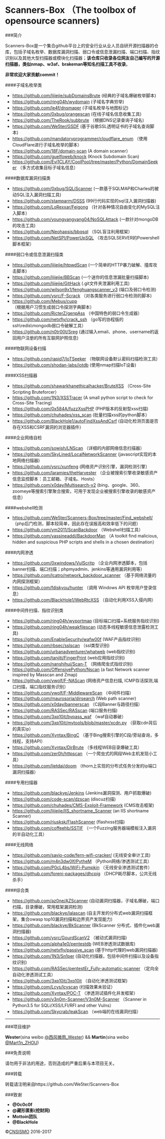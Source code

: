 # Scanners-Box  （The toolbox of opensource scanners)

###简介

Scanners-Box是一个集合github平台上的安全行业从业人员自研开源扫描器的仓库，包括子域名枚举、数据库漏洞扫描、弱口令或信息泄漏扫描、端口扫描、指纹识别以及其他大型扫描器或模块化扫描器；**该仓库只收录各位网友自己编写的开源扫描器，类似nmap、w3af、brakeman等知名扫描工具不收录**。

**非常欢迎大家贡献commit！**

####子域名枚举类

- https://github.com/lijiejie/subDomainsBrute (经典的子域名爆破枚举脚本)
- https://github.com/ring04h/wydomain (子域名字典穷举)
- https://github.com/le4f/dnsmaper (子域名枚举与地图标记)
- https://github.com/0xbug/orangescan (在线子域名信息收集工具)
- https://github.com/TheRook/subbrute （根据DNS记录查询子域名)
- https://github.com/We5ter/GSDF (基于谷歌SSL透明证书的子域名查询脚本)
- https://github.com/mandatoryprogrammer/cloudflare_enum （使用CloudFlare进行子域名枚举的脚本）
- https://github.com/18F/domain-scan (A domain scanner）
- https://github.com/guelfoweb/knock (Knock Subdomain Scan)
- https://github.com/Evi1CLAY/CoolPool/tree/master/Python/DomainSeeker （多方式收集目标子域名信息）

####数据库漏洞扫描类

- https://github.com/0xbug/SQLiScanner (一款基于SQLMAP和Charles的被动SQL注入漏洞扫描工具)
- https://github.com/stamparm/DSSS (99行代码实现的sql注入漏洞扫描器)
- https://github.com/LoRexxar/Feigong （针对各种情况自由变化的MySQL注入脚本）
- https://github.com/youngyangyang04/NoSQLAttack (一款针对mongoDB的攻击工具)
- https://github.com/Neohapsis/bbqsql （SQL盲注利用框架）
- https://github.com/NetSPI/PowerUpSQL （攻击SQLSERVER的Powershell脚本框架）

####弱口令或信息泄漏扫描类

- https://github.com/lijiejie/htpwdScan (一个简单的HTTP暴力破解、撞库攻击脚本)
- https://github.com/lijiejie/BBScan (一个迷你的信息泄漏批量扫描脚本)
- https://github.com/lijiejie/GitHack (.git文件夹泄漏利用工具) 
- https://github.com/wilson9x1/fenghuangscanner_v3 (端口及弱口令检测)
- https://github.com/ysrc/F-Scrack （对各类服务进行弱口令检测的脚本)
- https://github.com/Mebus/cupp （根据用户习惯生成弱口令探测字典脚本）
- https://github.com/RicterZ/genpAss （中国特色的弱口令生成器）
- https://github.com/netxfly/crack_ssh （go写的协程版的ssh\redis\mongodb弱口令破解工具）
- https://github.com/n0tr00t/Sreg (通过输入email、phone、username的返回用户注册的所有互联网护照信息)

####物联网设备扫描

- https://github.com/rapid7/IoTSeeker （物联网设备默认密码扫描检测工具)
- https://github.com/shodan-labs/iotdb (使用nmap扫描IoT设备)

####XSS扫描器

- https://github.com/shawarkhanethicalhacker/BruteXSS （Cross-Site Scripting Bruteforcer）
- https://github.com/1N3/XSSTracer (A small python script to check for Cross-Site Tracing)
- https://github.com/0x584A/fuzzXssPHP (PHP版本的反射型xss扫描)
- https://github.com/chuhades/xss_scan (批量扫描xss的python脚本）
- https://github.com/BlackHole1/autoFindXssAndCsrf (自动化检测页面是否存在XSS和CSRF漏洞的浏览器插件）

####企业网络自检

- https://github.com/sowish/LNScan （详细的内部网络信息扫描器）
- https://github.com/SkyLined/LocalNetworkScanner (javascript实现的本地网络扫描器)
- https://github.com/ysrc/xunfeng (网络资产识别引擎，漏洞检测引擎）
- https://github.com/laramies/theHarvester （企业被搜索引擎收录敏感资产信息监控脚本：员工邮箱、子域名、Hosts）
- https://github.com/x0day/Multisearch-v2  (bing、google、360、zoomeye等搜索引擎聚合搜索，可用于发现企业被搜索引擎收录的敏感资产信息）

####webshell检测

- https://github.com/We5ter/Scanners-Box/tree/master/Find_webshell/ （php后门检测，脚本较简单，因此存在误报高和效率低下的问题）
- https://github.com/ym2011/ScanBackdoor （Webshell扫描工具）
- https://github.com/yassineaddi/BackdoorMan （A toolkit find malicious, hidden and suspicious PHP scripts and shells in a chosen destination）

####内网渗透

- https://github.com/0xwindows/VulScritp （企业内网渗透脚本，包括banner扫描、端口扫描；phpmyadmin、jenkins等通用漏洞利用等）
- https://github.com/lcatro/network_backdoor_scanner （基于网络流量的内网探测框架）
- https://github.com/fdiskyou/hunter （调用 Windows API 枚举用户登录信息）
- https://github.com/BlackHole1/WebRtcXSS （自动化利用XSS入侵内网）

####中间件扫描、指纹识别类

- https://github.com/ring04h/wyportmap (目标端口扫描+系统服务指纹识别)
- https://github.com/ring04h/weakfilescan (动态多线程敏感信息泄露检测工具)
- https://github.com/EnableSecurity/wafw00f (WAF产品指纹识别)
- https://github.com/rbsec/sslscan （ssl类型识别)
- https://github.com/urbanadventurer/whatweb (web指纹识别)
- https://github.com/tanjiti/FingerPrint (web应用指纹识别)
- https://github.com/nanshihui/Scan-T （网络爬虫式指纹识别)
- https://github.com/OffensivePython/Nscan (a fast Network scanner inspired by Masscan and Zmap)
- https://github.com/ywolf/F-NAScan (网络资产信息扫描, ICMP存活探测,端口扫描，端口指纹服务识别）
- https://github.com/ywolf/F-MiddlewareScan （中间件扫描）
- https://github.com/maurosoria/dirsearch (Web path scanner)
- https://github.com/x0day/bannerscan （C段Banner与路径扫描）
- https://github.com/RASSec/RASscan (端口服务扫描)
- https://github.com/3xp10it/bypass_waf （waf自动暴破）
- https://github.com/3xp10it/mytools/blob/master/xcdn.py （获取cdn背后的真实ip）
- https://github.com/Xyntax/BingC （基于Bing搜索引擎的C段/旁站查询，多线程，支持API）
- https://github.com/Xyntax/DirBrute （多线程WEB目录爆破工具）
- https://github.com/zer0h/httpscan （一个爬虫式的网段Web主机发现小工具）
- https://github.com/lietdai/doom （thorn上实现的分布式任务分发的ip端口漏洞扫描器）

####专用扫描器

- https://github.com/blackye/Jenkins (Jenkins漏洞探测、用户抓取爆破)
- https://github.com/code-scan/dzscan (discuz扫描)
- https://github.com/chuhades/CMS-Exploit-Framework (CMS攻击框架)
- https://github.com/lijiejie/IIS_shortname_Scanner (an IIS shortname Scanner)
- https://github.com/riusksk/FlashScanner (flashxss扫描)
- https://github.com/coffeehb/SSTIF （一个Fuzzing服务器端模板注入漏洞的半自动化工具）

####无线网络

- https://github.com/savio-code/fern-wifi-cracker/ (无线安全审计工具)
- https://github.com/m4n3dw0lf/PytheM （Python网络/渗透测试工具）
- https://github.com/P0cL4bs/WiFi-Pumpkin （无线安全渗透测试套件）
- https://github.com/foreni-packages/dhcpig （DHCP耗尽脚本，公共无线杀手）

####综合类

- https://github.com/az0ne/AZScanner (自动漏洞扫描器，子域名爆破，端口扫描，目录爆破，常用框架漏洞检测)
- https://github.com/blackye/lalascan (自主开发的分布式web漏洞扫描框架，集合owasp top10漏洞扫描和边界资产发现能力)
- https://github.com/blackye/BkScanner (BkScanner 分布式、插件化web漏洞扫描器)
- https://github.com/ysrc/GourdScanV2 （被动式漏洞扫描)
- https://github.com/alpha1e0/pentestdb (WEB渗透测试数据库)
- https://github.com/netxfly/passive_scan (基于http代理的web漏洞扫描器)
- https://github.com/1N3/Sn1per (自动化扫描器，包括中间件扫描以及设备指纹识别)
- https://github.com/RASSec/pentestEr_Fully-automatic-scanner （定向全自动化渗透测试工具）
- https://github.com/3xp10it/3xp10it （自动化渗透测试框架)
- https://github.com/Lcys/lcyscan (扫描效果未验证）
- https://github.com/Xyntax/POC-T （渗透测试插件化并发框架）
- https://github.com/v3n0m-Scanner/V3n0M-Scanner （Scanner in Python3.5 for SQLi/XSS/LFI/RFI and other Vulns）
- https://github.com/Skycrab/leakScan （web端的在线漏洞扫描）

***

###项目维护

**Wester**(sina weibo <a href="http://weibo.com/zzyme/">@西风微雨_Wester</a>) && **Martin**(sina weibo <a href="http://weibo.com/u/1312149403">@Mart1n_ZHOU</a>)

###免责说明

请勿用于非法的用途，否则造成的严重后果与本项目无关。

###转载

转载请注明来自https://github.com/We5ter/Scanners-Box

###致谢

- **@0c0c0f**     
- **@藏形匿影(挖财网)**
- **Mottoin团队**
- **@BlackHole**

&copy;<a href="https://github.com/CNSISMO" target="_blank">CNSISMO</a> 2016-2017
